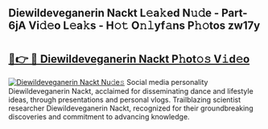 ## Diewildeveganerin Nackt L𝚎a𝚔ed N𝚞𝚍e - Part-6jA Vi𝚍𝚎o L𝚎a𝚔s - H𝚘𝚝 O𝚗𝚕yf𝚊ns P𝚑𝚘tos zw17y

# <h2><a href="http://kfbg4h0.oniu.top/?m=Diewildeveganerin+Nackt">🔗👉 🔴 Diewildeveganerin Nackt P𝚑ot𝚘𝚜 V𝚒d𝚎o</a></h2>

[![Diewildeveganerin Nackt Nu𝚍e𝚜](https://i.imgur.com/0qMVB7G.gif)](http://kfbg4h0.oniu.top/?m=Diewildeveganerin+Nackt)
Social media personality Diewildeveganerin Nackt, acclaimed for disseminating dance and lifestyle ideas, through presentations and personal vlogs. Trailblazing scientist researcher Diewildeveganerin Nackt, recognized for their groundbreaking discoveries and commitment to advancing knowledge.  

